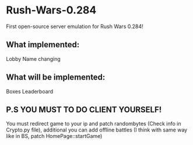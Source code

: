 # Rush-Wars-0.284
First open-source server emulation for Rush Wars 0.284!


## What implemented:
Lobby
Name changing

## What will be implemented:
Boxes
Leaderboard

## P.S YOU MUST TO DO CLIENT YOURSELF!
You must redirect game to your ip and patch randombytes (Check info in Crypto.py file), additional you can add offline battles (I think with same way like in BS, patch HomePage::startGame)
